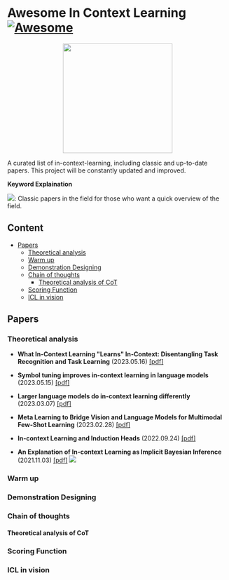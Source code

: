 # Awesome In Context Learning [![Awesome](https://awesome.re/badge.svg)](https://awesome.re)

<p align="center">
  <img width="250" src="https://camo.githubusercontent.com/1131548cf666e1150ebd2a52f44776d539f06324/68747470733a2f2f63646e2e7261776769742e636f6d2f73696e647265736f726875732f617765736f6d652f6d61737465722f6d656469612f6c6f676f2e737667" "Awesome!">
</p>

A curated list of in-context-learning, including classic and up-to-date papers. This project will be constantly updated and improved.

**Keyword Explaination**

![](https://img.shields.io/badge/-classic-red): Classic papers in the field for those who want a quick overview of the field.

## Content
  * [Papers](#papers)
    + [Theoretical analysis](#theoretical-analysis)
    + [Warm up](#warm-up)
    + [Demonstration Designing](#demonstration-designing)
    + [Chain of thoughts](#chain-of-thoughts)
      - [Theoretical analysis of CoT](#theoretical-analysis-of-cot)
    + [Scoring Function](#scoring-function)
    + [ICL in vision](#icl-in-vision)



## Papers

### Theoretical analysis
- **What In-Context Learning "Learns" In-Context: Disentangling Task Recognition and Task Learning** 
(2023.05.16) [[pdf]](https://arxiv.org/abs/2305.09731) <br> 

- **Symbol tuning improves in-context learning in language models** 
(2023.05.15) [[pdf]](https://arxiv.org/abs/2305.08298) <br>

- **Larger language models do in-context learning differently** 
(2023.03.07) [[pdf]](https://arxiv.org/abs/2303.03846) <br> 

- **Meta Learning to Bridge Vision and Language Models for Multimodal Few-Shot Learning** 
(2023.02.28) [[pdf]](https://arxiv.org/abs/2302.14794) <br> 

- **In-context Learning and Induction Heads** 
(2022.09.24) [[pdf]](https://arxiv.org/abs/2209.11895) <br> 

- **An Explanation of In-context Learning as Implicit Bayesian Inference** 
(2021.11.03) [[pdf]](https://arxiv.org/abs/2111.02080)  ![](https://img.shields.io/badge/-classic-red) <br> 


   



### Warm up

### Demonstration Designing


### Chain of thoughts

#### Theoretical analysis of CoT

### Scoring Function

### ICL in vision


